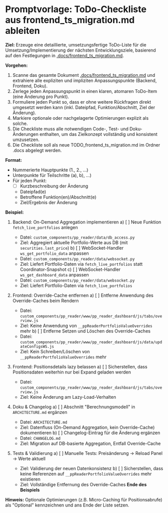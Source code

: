 # Promptvorlage: ToDo-Checkliste aus frontend_ts_migration.md ableiten

**Ziel:**
Erzeuge eine detaillierte, umsetzungsfertige ToDo-Liste für die Umsetzung/Implementierung der nächsten Entwicklungsziele, basierend auf den Festlegungen in [.docs/frontend_ts_migration.md](.docs/frontend_ts_migration.md).

**Vorgehen:**
1. Scanne das gesamte Dokument [.docs/frontend_ts_migration.md](.docs/frontend_ts_migration.md) und extrahiere alle expliziten und impliziten Anpassungspunkte (Backend, Frontend, Doku).
2. Zerlege jeden Anpassungspunkt in einen klaren, atomaren ToDo-Item (eine Änderung pro Punkt).
3. Formuliere jeden Punkt so, dass er ohne weitere Rückfragen direkt umgesetzt werden kann (inkl. Dateipfad, Funktion/Abschnitt, Ziel der Änderung).
4. Markiere optionale oder nachgelagerte Optimierungen explizit als solche.
5. Die Checkliste muss alle notwendigen Code-, Test- und Doku-Änderungen enthalten, um das Zielkonzept vollständig und konsistent umzusetzen.
6. Die Checkliste soll als neue TODO_frontend_ts_migration.md im Ordner .docs abgelegt werden.

**Format:**
- Nummerierte Hauptpunkte (1., 2., …)
- Unterpunkte für Teilschritte (a), b), …)
- Für jeden Punkt:
  - [ ] Kurzbeschreibung der Änderung
  - Dateipfad(e)
  - Betroffene Funktion(en)/Abschnitt(e)
  - Ziel/Ergebnis der Änderung

**Beispiel:**

1. Backend: On-Demand Aggregation implementieren
   a) [ ] Neue Funktion `fetch_live_portfolios` anlegen
      - Datei: `custom_components/pp_reader/data/db_access.py`
      - Ziel: Aggregiert aktuelle Portfolio-Werte aus DB (mit `securities.last_price`)
   b) [ ] WebSocket-Handler `ws_get_portfolio_data` anpassen
      - Datei: `custom_components/pp_reader/data/websocket.py`
      - Ziel: Liefert Portfolio-Daten via `fetch_live_portfolios` statt Coordinator-Snapshot
   c) [ ] WebSocket-Handler `ws_get_dashboard_data` anpassen
      - Datei: `custom_components/pp_reader/data/websocket.py`
      - Ziel: Liefert Portfolio-Daten via `fetch_live_portfolios`

2. Frontend: Override-Cache entfernen
   a) [ ] Entferne Anwendung des Override-Caches beim Rendern
      - Datei: `custom_components/pp_reader/www/pp_reader_dashboard/js/tabs/overview.js`
      - Ziel: Keine Anwendung von `__ppReaderPortfolioValueOverrides` mehr
   b) [ ] Entferne Setzen und Löschen des Override-Caches
      - Datei: `custom_components/pp_reader/www/pp_reader_dashboard/js/data/updateConfigsWS.js`
      - Ziel: Kein Schreiben/Löschen von `__ppReaderPortfolioValueOverrides` mehr

3. Frontend: Positionsdetails lazy belassen
   a) [ ] Sicherstellen, dass Positionsdaten weiterhin nur bei Expand geladen werden
      - Datei: `custom_components/pp_reader/www/pp_reader_dashboard/js/tabs/overview.js`
      - Ziel: Keine Änderung am Lazy-Load-Verhalten

4. Doku & Changelog
   a) [ ] Abschnitt "Berechnungsmodell" in `ARCHITECTURE.md` ergänzen
      - Datei: `ARCHITECTURE.md`
      - Ziel: Datenfluss (On-Demand Aggregation, kein Override-Cache) dokumentieren
   b) [ ] Changelog-Eintrag für die Änderung ergänzen
      - Datei: `CHANGELOG.md`
      - Ziel: Migration auf DB-basierte Aggregation, Entfall Override-Cache

5. Tests & Validierung
   a) [ ] Manuelle Tests: Preisänderung → Reload Panel → Werte aktuell
      - Ziel: Validierung der neuen Datenkonsistenz
   b) [ ] Sicherstellen, dass keine Referenzen auf `__ppReaderPortfolioValueOverrides` mehr existieren
      - Ziel: Vollständige Entfernung des Override-Caches
**Ende des Beispiels**

**Hinweis:**
Optionale Optimierungen (z.B. Micro-Caching für Positionsabrufe) als "Optional" kennzeichnen und ans Ende der Liste setzen.
